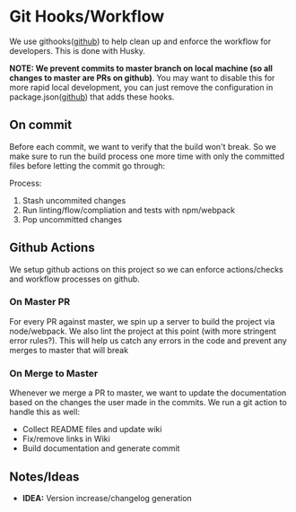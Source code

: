 # Git Hooks/Workflow

We use githooks([github](https://github.com/devlinjunker/template.hapi.rest/tree/master/scripts/hooks)) to help clean up and enforce the workflow for developers. This is done with Husky.

**NOTE: We prevent commits to master branch on local machine (so all changes to master are PRs on github)**. You may want to disable this for more rapid local development, you can just remove the configuration in package.json([github](https://github.com/devlinjunker/template.hapi.rest/blob/master/package.json#L30)) that adds these hooks.


## On commit
Before each commit, we want to verify that the build won't break. So we make sure to run the build process one more time with only the committed files before
letting the commit go through:

Process:
1. Stash uncommited changes
2. Run linting/flow/compliation and tests with npm/webpack
3. Pop uncommitted changes


## Github Actions
We setup github actions on this project so we can enforce actions/checks and workflow processes on github.

### On Master PR
For every PR against master, we spin up a server to build the project via node/webpack. We also lint the
project at this point (with more stringent error rules?). This will help us catch any errors in the code and
prevent any merges to master that will break

### On Merge to Master
Whenever we merge a PR to master, we want to update the documentation based on the changes the user made in
the commits. We run a git action to handle this as well:
 - Collect README files and update wiki
 - Fix/remove links in Wiki
 - Build documentation and generate commit

## Notes/Ideas
 - **IDEA:** Version increase/changelog generation
